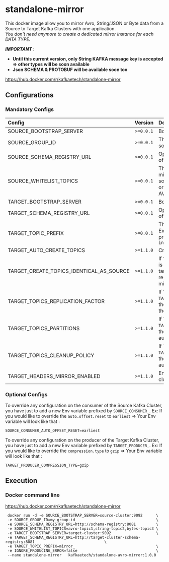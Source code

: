 # standalone-mirror

This docker image allow you to mirror Avro, String/JSON or Byte data from a Source to Target Kafka Clusters with one
application. <br />
*You don't need anymore to create a dedicated mirror instance for each DATA TYPE.* <br />

***IMPORTANT***  : <br />

* **Until this current version, only String KAFKA message key is accepted => other types will be soon available** <br />
* **Json SCHEMA & PROTOBUF will be available soon too**

https://hub.docker.com/r/kafkaetech/standalone-mirror

## Configurations

### Mandatory Configs

| Config                                   |  Version  | Description                                                                                                                                                                                                                                | Default                       |
|:-----------------------------------------|:---------:|:-------------------------------------------------------------------------------------------------------------------------------------------------------------------------------------------------------------------------------------------|:------------------------------|
| SOURCE_BOOTSTRAP_SERVER                  | `>=0.0.1` | Bootstrap server of source Kafka cluster                                                                                                                                                                                                   | localhost:9092                |
| SOURCE_GROUP_ID                          | `>=0.0.1` | The group ID to be used by the consumer on source Kafka cluster                                                                                                                                                                            | `avro-mirror-group-id`        |
| SOURCE_SCHEMA_REGISTRY_URL               | `>=0.0.1` | Optional (from `1.0.1`) : The Schema Registry URL of the source Kafka cluster                                                                                                                                                              |                               |
| SOURCE_WHITELIST_TOPICS                  | `>=0.0.1` | The comma separated list of the topics to be mirrored from the source cluster. Data types on source topics could be : AVRO, String (simple text or JSON) or Bytes. Before 1.0.0 version, only AVRO is allowed                              | `input_topic_1,input_topic_2` |
| TARGET_BOOTSTRAP_SERVER                  | `>=0.0.1` | Bootstrap server of the target Kafka cluster                                                                                                                                                                                               | localhost:9092                |
| TARGET_SCHEMA_REGISTRY_URL               | `>=0.0.1` | Optional (from `1.0.1`): The Schema Registry URL of the target Kafka cluster                                                                                                                                                               |                               |
| TARGET_TOPIC_PREFIX                      | `>=0.0.1` | The default prefix to be used on the target cluster. Ex: If the source topic is `input_topic` and the prefix is `west1-` the target topic will be `west1-input_topic`                                                                      |                               |
| TARGET_AUTO_CREATE_TOPICS                | `>=1.1.0` | Create Topics on target clusters if not exists                                                                                                                                                                                             | `false`                       |
| TARGET_CREATE_TOPICS_IDENTICAL_AS_SOURCE | `>=1.1.0` | If `TARGET_AUTO_CREATE_TOPICS=true` and this config is set to `true`, then, the auto created topics on target cluster will has the same configs (partitions, replication-factor and cleanup-policy) as those to mirror from source cluster | `true`                        |
| TARGET_TOPICS_REPLICATION_FACTOR         | `>=1.1.0` | If `TARGET_AUTO_CREATE_TOPICS=true` && `TARGET_CREATE_TOPICS_IDENTICAL_AS_SOURCE=false`, then, this replication-factor value will be used for the auto-creation of topics in target cluster                                                | `1`                           |
| TARGET_TOPICS_PARTITIONS                 | `>=1.1.0` | If `TARGET_AUTO_CREATE_TOPICS=true` && `TARGET_CREATE_TOPICS_IDENTICAL_AS_SOURCE=false`, then, this partition number will be used for the auto-creation of topics in target cluster                                                        | `1`                           |
| TARGET_TOPICS_CLEANUP_POLICY             | `>=1.1.0` | If `TARGET_AUTO_CREATE_TOPICS=true` && `TARGET_CREATE_TOPICS_IDENTICAL_AS_SOURCE=false`, then, this cleanup-policy will be used for the auto-creation of topics in target cluster                                                          | `delete`                      |
| TARGET_HEADERS_MIRROR_ENABLED            | `>=1.1.0` | Enabling the replication of Kafka headers to target cluster                                                                                                                                                                                | `true`                        |

### Optional Configs

To override any configuration on the consumer of the Source Kafka Cluster, you have just to add a new Env variable
prefixed by `SOURCE_CONSUMER_`.
Ex:
If you would like to override the `auto.offset.reset` to `earliest` => Your Env variable will look like that :

```shell
SOURCE_CONSUMER_AUTO_OFFSET_RESET=earliest
```

To override any configuration on the producer of the Target Kafka Cluster, you have just to add a new Env variable
prefixed by `TARGET_PRODUCER_`.
Ex:
If you would like to override the `compression.type` to `gzip` => Your Env variable will look like that :

```shell
TARGET_PRODUCER_COMPRESSION_TYPE=gzip
```

## Execution

### Docker command line

https://hub.docker.com/r/kafkaetech/standalone-mirror

```shell
 docker run -d -e SOURCE_BOOTSTRAP_SERVER=source-cluster:9092      \
 -e SOURCE_GROUP_ID=my-group-id                                    \
 -e SOURCE_SCHEMA_REGISTRY_URL=http://schema-registry:8081         \
 -e SOURCE_WHITELIST_TOPICS=avro-topic1,string-topic2,bytes-topic3 \
 -e TARGET_BOOTSTRAP_SERVER=target-cluster:9092                    \
 -e TARGET_SCHEMA_REGISTRY_URL=http://target-cluster-schema-registry:8081                               \
 -e TARGET_TOPIC_PREFIX=mirror_                                    \
 -e IGNORE_PRODUCING_ERROR=false                                   \
 --name standalone-mirror   kafkaetech/standalone-avro-mirror:1.0.0
```
